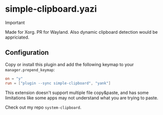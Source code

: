 # simple-clipboard.yazi

> [!Important]
> Made for Xorg. PR for Wayland. Also dynamic clipboard detection would be appriciated.

## Configuration

Copy or install this plugin and add the following keymap to your `manager.prepend_keymap`:

```toml
on = "y"
run = ["plugin --sync simple-clipboard", "yank"]
```

This extension doesn't support multiple 
file copy&paste, and has some limitations
like some apps may not understand what
you are trying to paste.

Check out my repo `system-clipboard`.
